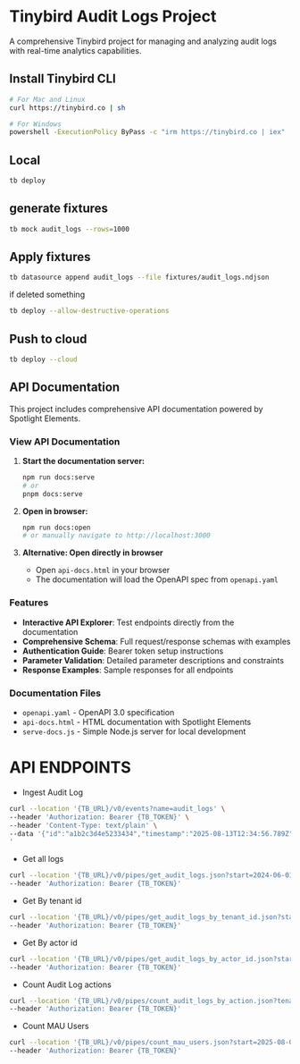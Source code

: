# Tinybird Audit Logs Project

A comprehensive Tinybird project for managing and analyzing audit logs with real-time analytics capabilities.

## Install Tinybird CLI

```bash
# For Mac and Linux
curl https://tinybird.co | sh

# For Windows
powershell -ExecutionPolicy ByPass -c "irm https://tinybird.co | iex"
```


## Local

```bash
tb deploy
````

## generate fixtures

```bash
tb mock audit_logs --rows=1000
```

## Apply fixtures

```bash
tb datasource append audit_logs --file fixtures/audit_logs.ndjson
```

if deleted something

```bash
tb deploy --allow-destructive-operations
```

## Push to cloud

```bash
tb deploy --cloud
```

## API Documentation

This project includes comprehensive API documentation powered by Spotlight Elements.

### View API Documentation

1. **Start the documentation server:**
   ```bash
   npm run docs:serve
   # or
   pnpm docs:serve
   ```

2. **Open in browser:**
   ```bash
   npm run docs:open
   # or manually navigate to http://localhost:3000
   ```

3. **Alternative: Open directly in browser**
   - Open `api-docs.html` in your browser
   - The documentation will load the OpenAPI spec from `openapi.yaml`

### Features

- **Interactive API Explorer**: Test endpoints directly from the documentation
- **Comprehensive Schema**: Full request/response schemas with examples
- **Authentication Guide**: Bearer token setup instructions
- **Parameter Validation**: Detailed parameter descriptions and constraints
- **Response Examples**: Sample responses for all endpoints

### Documentation Files

- `openapi.yaml` - OpenAPI 3.0 specification
- `api-docs.html` - HTML documentation with Spotlight Elements
- `serve-docs.js` - Simple Node.js server for local development


# API ENDPOINTS

- Ingest Audit Log

```bash
curl --location '{TB_URL}/v0/events?name=audit_logs' \
--header 'Authorization: Bearer {TB_TOKEN}' \
--header 'Content-Type: text/plain' \
--data '{"id":"a1b2c3d4e5233434","timestamp":"2025-08-13T12:34:56.789Z","tenant_id":"faf304f42350c0ba1236f5ccdefbea59","app_id":"NA","product_slug":"authzio","action":"USER_LOGIN","actor_id":"faf304f42350c0ba1236f5ccdefbea591","actor_type":"tenant","actor_name":"John Doe","targets":"faf304f42350c0ba1236f5ccdefbea59","description":"User John Doe logged into CRM Suite","ip_address":"203.0.113.45","user_agent":"Mozilla/5.0 (Macintosh; Intel Mac OS X 10_15_7) AppleWebKit/537.36 (KHTML, like Gecko) Chrome/116.0.0.0 Safari/537.36","meta_data":"{}"}
'
```


- Get all logs
```bash
curl --location '{TB_URL}/v0/pipes/get_audit_logs.json?start=2024-06-01+00%3A00%3A00&end=2025-08-07+00%3A00%3A00&tenant_id=tenant_002&limit=10&page=1&action=null' \
--header 'Authorization: Bearer {TB_TOKEN}'
```


- Get By tenant id

```bash
curl --location '{TB_URL}/v0/pipes/get_audit_logs_by_tenant_id.json?start=2024-06-01&end=2024-06-07&tenant_id=faf304f42350c0ba1236f5ccdefbea59&limit=1&page=1&actor_id=faf304f42350c0ba1236f5ccdefbea59' \
--header 'Authorization: Bearer {TB_TOKEN}'
```

- Get By actor id

```bash
curl --location '{TB_URL}/v0/pipes/get_audit_logs_by_actor_id.json?start=2024-06-01&end=2024-06-01&tenant_id=faf304f42350c0ba1236f5ccdefbea59&limit=1&page=1&actor_id=250138e1-e7ad-4bc2-bdd8-7494e214345f' \
--header 'Authorization: Bearer {TB_TOKEN}'
```

- Count Audit Log actions

```bash
curl --location '{TB_URL}/v0/pipes/count_audit_logs_by_action.json?tenant_id=faf304f42350c0ba1236f5ccdefbea59&action=USER_LOGIN%2CUSER_SIGNUP' \
--header 'Authorization: Bearer {TB_TOKEN}'
```

- Count MAU Users

```bash
curl --location '{TB_URL}/v0/pipes/count_mau_users.json?start=2025-08-01&end=2025-08-31&tenant_id=faf304f42350c0ba1236f5ccdefbea59' \
--header 'Authorization: Bearer {TB_TOKEN}'
```